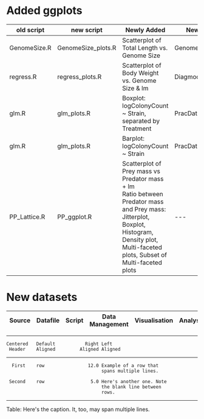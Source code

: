 
# Added ggplots

old script | new script | Newly Added | New Plot Name | Old Plot Name | Comments |
--- | --- |---------------- |--- |--- |--- |
GenomeSize.R | GenomeSize_plots.R | Scatterplot of Total Length vs. Genome Size | GenomeSize_ggplot.pdf | GenomeSize.pdf | |
regress.R | regress_plots.R | Scatterplot of Body Weight vs. Genome Size & lm | Diagmod_ggplot.pdf | DiagMod.pdf | |
glm.R | glm_plots.R | Boxplot: logColonyCount ~ Strain, separated by Treatment | PracDataBoxplot.pdf | PracDataBoxplot_ggplot.pdf <br/> PracDataBoxplot_ggplot2.pdf ||
glm.R | glm_plots.R | Barplot: logColonyCount ~ Strain| PracDataBarplot.pdf | PracDataBarplot_ggplot.pdf||
PP_Lattice.R | PP_ggplot.R | Scatterplot of Prey mass vs Predator mass + lm <br/>  Ratio between Predator mass and Prey mass: Jitterplot, Boxplot, Histogram, Density plot, Multi-faceted plots, Subset of Multi-faceted plots|--- |--- |--- |

# New datasets

Source | Datafile | Script | Data Management | Visualisation | Analysis | Comments |
--- | --- |--- |--- |--- |--- |--- |


   -------------------------------------------------------------
    Centered   Default           Right Left
     Header    Aligned         Aligned Aligned
   ----------- ------- --------------- -------------------------
      First    row                12.0 Example of a row that
                                       spans multiple lines.

     Second    row                 5.0 Here's another one. Note
                                       the blank line between
                                       rows.
   -------------------------------------------------------------

   Table: Here's the caption. It, too, may span
   multiple lines.
